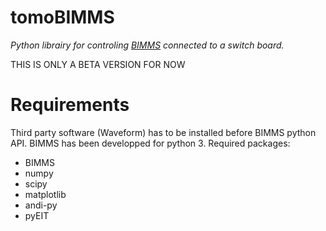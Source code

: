 # tomoBIMMS
*Python librairy for controling [BIMMS](https://www.hardware-x.com/article/S2468-0672(22)00132-8/fulltext) connected to a switch board.*

THIS IS ONLY A BETA VERSION FOR NOW

# Requirements

Third party software (Waveform) has to be installed before BIMMS python API. 
BIMMS has been developped for python 3.
Required packages:
- BIMMS
- numpy
- scipy
- matplotlib
- andi-py
- pyEIT
